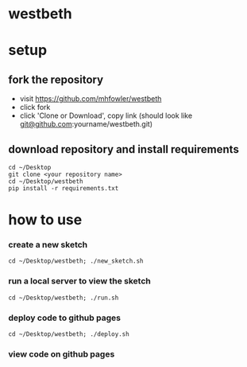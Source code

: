 # westbeth

# setup

## fork the repository
- visit https://github.com/mhfowler/westbeth
- click fork
- click 'Clone or Download', copy link (should look like git@github.com:yourname/westbeth.git)

## download repository and install requirements
```
cd ~/Desktop
git clone <your repository name> 
cd ~/Desktop/westbeth
pip install -r requirements.txt
```

# how to use

### create a new sketch
```cd ~/Desktop/westbeth; ./new_sketch.sh```

### run a local server to view the sketch 
```cd ~/Desktop/westbeth; ./run.sh```

### deploy code to github pages
```cd ~/Desktop/westbeth; ./deploy.sh```

### view code on github pages
